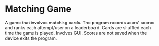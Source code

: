 # Matching Game

A game that involves matching cards. The program records users' scores and ranks each attempt/user on a leaderboard. Cards are shuffled each time the game is played. Involves GUI. Scores are not saved when the device exits the program.
